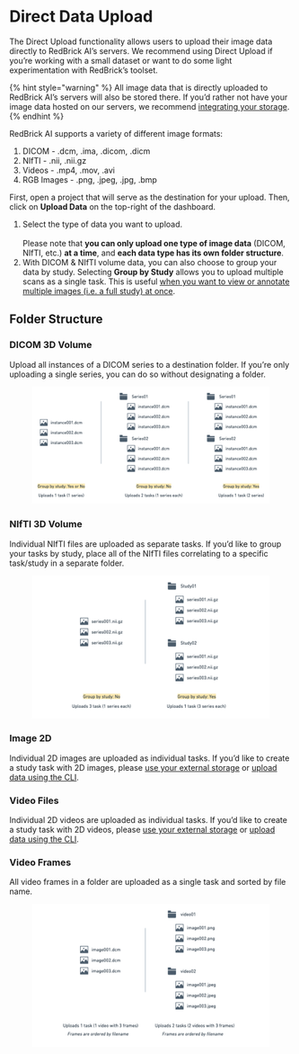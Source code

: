 # Direct Data Upload

The Direct Upload functionality allows users to upload their image data directly to RedBrick AI’s servers. We recommend using Direct Upload if you’re working with a small dataset or want to do some light experimentation with RedBrick’s toolset.

{% hint style="warning" %}
All image data that is directly uploaded to RedBrick AI’s servers will also be stored there. If you’d rather not have your image data hosted on our servers, we recommend [integrating your storage](import-cloud-data.md).
{% endhint %}

RedBrick AI supports a variety of different image formats:&#x20;

1. DICOM - .dcm, .ima, .dicom, .dicm
2. NIfTI - .nii, .nii.gz
3. Videos - .mp4, .mov, .avi
4. RGB Images - .png, .jpeg, .jpg, .bmp

First, open a project that will serve as the destination for your upload. Then, click on **Upload Data** on the top-right of the dashboard.&#x20;

1. Select the type of data you want to upload. \
   \
   Please note that **you can only upload one type of image data** (DICOM, NIfTI, etc.) **at a time**, and **each data type has its own folder structure**.
2. With DICOM & NIfTI volume data, you can also choose to group your data by study. Selecting **Group by Study** allows you to upload multiple scans as a single task. This is useful [when you want to view or annotate multiple images (i.e. a full study) at once](https://docs.redbrickai.com/annotation/overview#how-tasks-work-with-dicom-annotation).&#x20;

## Folder Structure

### DICOM 3D Volume

Upload all instances of a DICOM series to a destination folder. If you’re only uploading a single series, you can do so without designating a folder.

<figure><img src="../.gitbook/assets/Label evaluation (8).png" alt=""><figcaption></figcaption></figure>

### NIfTI 3D Volume

Individual NIfTI files are uploaded as separate tasks. If you’d like to group your tasks by study, place all of the NIfTI files correlating to a specific task/study in a separate folder.

<figure><img src="../.gitbook/assets/Label evaluation (6).png" alt=""><figcaption></figcaption></figure>

### Image 2D

Individual 2D images are uploaded as individual tasks. If you’d like to create a study task with 2D images, please [use your external storage](import-cloud-data.md) or [upload data using the CLI](broken-reference).

### Video Files

Individual 2D videos are uploaded as individual tasks. If you’d like to create a study task with 2D videos, please [use your external storage](import-cloud-data.md) or [upload data using the CLI](broken-reference).

### Video Frames

All video frames in a folder are uploaded as a single task and sorted by file name.

<figure><img src="../.gitbook/assets/Label evaluation (5).png" alt=""><figcaption></figcaption></figure>
